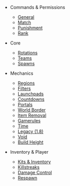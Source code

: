 <!--- * General --->
  <!--- * [Main Map Elements](general/elements.md) --->

* Commands & Permissions
  * [General](commandsandpermissions/general.md)
  * [Match](commandsandpermissions/match.md)
  * [Punishment](commandsandpermissions/punishment.md)
  * [Rank](commandsandpermissions/rank.md)

* Core
  * [Rotations](core/rotations.md)
  * [Teams](core/teams.md)
  * [Spawns](core/spawns.md)

* Mechanics
  * [Regions](mechanics/regions.md)
  * [Filters](mechanics/filters.md)
  * [Launchpads](mechanics/launchpads.md)
  * [Countdowns](mechanics/countdowns.md)
  * [Portals](mechanics/portals.md)
  * [World Border](mechanics/worldborder.md)
  * [Item Removal](mechanics/itemremoval.md)
  * [Gamerules](mechanics/gamerules.md)
  * [Time](mechanics/time.md)
  * [Legacy (1.8)](mechanics/legacy.md)
  * [Void](mechanics/void.md)
  * [Build Height](mechanics/buildheight.md)

* Inventory & Player
  * [Kits & Inventory](inventoryandplayer/kits.md)
  * [Killstreaks](inventoryandplayer/killstreaks.md)
  * [Damage Control](inventoryandplayer/damagecontrol.md)
  * [Respawn](inventoryandplayer/respawn.md)
  <!--- * [Crafting](inventoryandplayer/crafting.md) --->

<!--- * Objectives) --->
  <!--- * [Monuments](objectives/monuments.md) --->
  <!--- * [Wools](objectives/wools.md) --->
  <!--- * [Deathmatch](objectives/deathmatch.md) --->
  <!--- * [Hills](objectives/hills.md) --->
  <!--- * [Infection](objectives/infection.md) --->
  <!--- * [Blitz](objectives/blitz.md) --->
